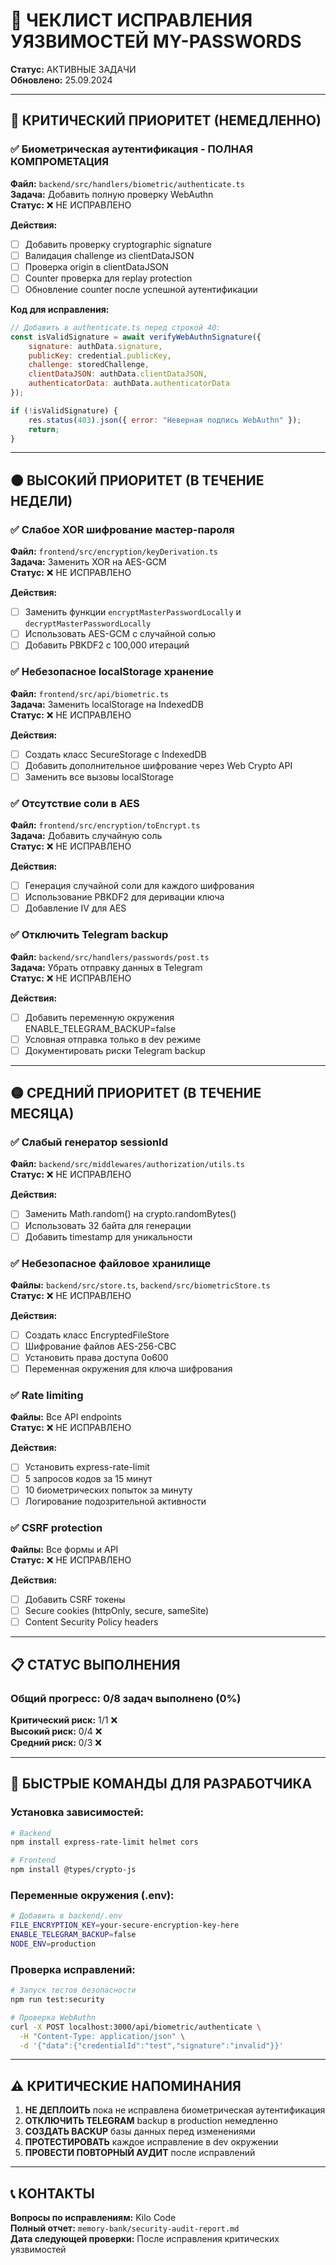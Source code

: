 # 🚨 ЧЕКЛИСТ ИСПРАВЛЕНИЯ УЯЗВИМОСТЕЙ MY-PASSWORDS

**Статус:** АКТИВНЫЕ ЗАДАЧИ  
**Обновлено:** 25.09.2024  

---

## 🔴 КРИТИЧЕСКИЙ ПРИОРИТЕТ (НЕМЕДЛЕННО)

### ✅ Биометрическая аутентификация - ПОЛНАЯ КОМПРОМЕТАЦИЯ
**Файл:** `backend/src/handlers/biometric/authenticate.ts`  
**Задача:** Добавить полную проверку WebAuthn  
**Статус:** ❌ НЕ ИСПРАВЛЕНО  

**Действия:**
- [ ] Добавить проверку cryptographic signature
- [ ] Валидация challenge из clientDataJSON  
- [ ] Проверка origin в clientDataJSON
- [ ] Counter проверка для replay protection
- [ ] Обновление counter после успешной аутентификации

**Код для исправления:**
```javascript
// Добавить в authenticate.ts перед строкой 40:
const isValidSignature = await verifyWebAuthnSignature({
    signature: authData.signature,
    publicKey: credential.publicKey,
    challenge: storedChallenge,
    clientDataJSON: authData.clientDataJSON,
    authenticatorData: authData.authenticatorData
});

if (!isValidSignature) {
    res.status(403).json({ error: "Неверная подпись WebAuthn" });
    return;
}
```

---

## 🟠 ВЫСОКИЙ ПРИОРИТЕТ (В ТЕЧЕНИЕ НЕДЕЛИ)

### ✅ Слабое XOR шифрование мастер-пароля
**Файл:** `frontend/src/encryption/keyDerivation.ts`  
**Задача:** Заменить XOR на AES-GCM  
**Статус:** ❌ НЕ ИСПРАВЛЕНО  

**Действия:**
- [ ] Заменить функции `encryptMasterPasswordLocally` и `decryptMasterPasswordLocally`
- [ ] Использовать AES-GCM с случайной солью
- [ ] Добавить PBKDF2 с 100,000 итераций

### ✅ Небезопасное localStorage хранение
**Файл:** `frontend/src/api/biometric.ts`  
**Задача:** Заменить localStorage на IndexedDB  
**Статус:** ❌ НЕ ИСПРАВЛЕНО  

**Действия:**
- [ ] Создать класс SecureStorage с IndexedDB
- [ ] Добавить дополнительное шифрование через Web Crypto API
- [ ] Заменить все вызовы localStorage

### ✅ Отсутствие соли в AES
**Файл:** `frontend/src/encryption/toEncrypt.ts`  
**Задача:** Добавить случайную соль  
**Статус:** ❌ НЕ ИСПРАВЛЕНО  

**Действия:**
- [ ] Генерация случайной соли для каждого шифрования
- [ ] Использование PBKDF2 для деривации ключа
- [ ] Добавление IV для AES

### ✅ Отключить Telegram backup
**Файл:** `backend/src/handlers/passwords/post.ts`  
**Задача:** Убрать отправку данных в Telegram  
**Статус:** ❌ НЕ ИСПРАВЛЕНО  

**Действия:**
- [ ] Добавить переменную окружения ENABLE_TELEGRAM_BACKUP=false
- [ ] Условная отправка только в dev режиме
- [ ] Документировать риски Telegram backup

---

## 🟡 СРЕДНИЙ ПРИОРИТЕТ (В ТЕЧЕНИЕ МЕСЯЦА)

### ✅ Слабый генератор sessionId
**Файл:** `backend/src/middlewares/authorization/utils.ts`  
**Статус:** ❌ НЕ ИСПРАВЛЕНО  

**Действия:**
- [ ] Заменить Math.random() на crypto.randomBytes()
- [ ] Использовать 32 байта для генерации
- [ ] Добавить timestamp для уникальности

### ✅ Небезопасное файловое хранилище
**Файлы:** `backend/src/store.ts`, `backend/src/biometricStore.ts`  
**Статус:** ❌ НЕ ИСПРАВЛЕНО  

**Действия:**
- [ ] Создать класс EncryptedFileStore
- [ ] Шифрование файлов AES-256-CBC
- [ ] Установить права доступа 0o600
- [ ] Переменная окружения для ключа шифрования

### ✅ Rate limiting
**Файлы:** Все API endpoints  
**Статус:** ❌ НЕ ИСПРАВЛЕНО  

**Действия:**
- [ ] Установить express-rate-limit
- [ ] 5 запросов кодов за 15 минут
- [ ] 10 биометрических попыток за минуту
- [ ] Логирование подозрительной активности

### ✅ CSRF protection
**Файлы:** Все формы и API  
**Статус:** ❌ НЕ ИСПРАВЛЕНО  

**Действия:**
- [ ] Добавить CSRF токены
- [ ] Secure cookies (httpOnly, secure, sameSite)
- [ ] Content Security Policy headers

---

## 📋 СТАТУС ВЫПОЛНЕНИЯ

### Общий прогресс: 0/8 задач выполнено (0%)

**Критический риск:** 1/1 ❌  
**Высокий риск:** 0/4 ❌  
**Средний риск:** 0/3 ❌  

---

## 🔧 БЫСТРЫЕ КОМАНДЫ ДЛЯ РАЗРАБОТЧИКА

### Установка зависимостей:
```bash
# Backend
npm install express-rate-limit helmet cors

# Frontend  
npm install @types/crypto-js
```

### Переменные окружения (.env):
```bash
# Добавить в backend/.env
FILE_ENCRYPTION_KEY=your-secure-encryption-key-here
ENABLE_TELEGRAM_BACKUP=false
NODE_ENV=production
```

### Проверка исправлений:
```bash
# Запуск тестов безопасности
npm run test:security

# Проверка WebAuthn
curl -X POST localhost:3000/api/biometric/authenticate \
  -H "Content-Type: application/json" \
  -d '{"data":{"credentialId":"test","signature":"invalid"}}'
```

---

## ⚠️ КРИТИЧЕСКИЕ НАПОМИНАНИЯ

1. **НЕ ДЕПЛОИТЬ** пока не исправлена биометрическая аутентификация
2. **ОТКЛЮЧИТЬ TELEGRAM** backup в production немедленно  
3. **СОЗДАТЬ BACKUP** базы данных перед изменениями
4. **ПРОТЕСТИРОВАТЬ** каждое исправление в dev окружении
5. **ПРОВЕСТИ ПОВТОРНЫЙ АУДИТ** после исправлений

---

## 📞 КОНТАКТЫ

**Вопросы по исправлениям:** Kilo Code  
**Полный отчет:** `memory-bank/security-audit-report.md`  
**Дата следующей проверки:** После исправления критических уязвимостей
